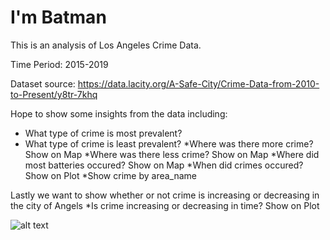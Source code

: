 # I'm Batman
This is an analysis of Los Angeles Crime Data.

Time Period: 2015-2019

Dataset source: https://data.lacity.org/A-Safe-City/Crime-Data-from-2010-to-Present/y8tr-7khq

Hope to show some insights from the data including:

* What type of crime is most prevalent?
* What type of crime is least prevalent?
*Where was there more crime? Show on Map
*Where was there less crime? Show on Map
*Where did most batteries occured? Show on Map
*When did crimes occured? Show on Plot
*Show crime by area_name

Lastly we want to show whether or not crime is increasing or decreasing in the city of Angels
*Is crime increasing or decreasing in time? Show on Plot

![alt text](https://i.ytimg.com/vi/hPand5uvemA/maxresdefault.jpg)
